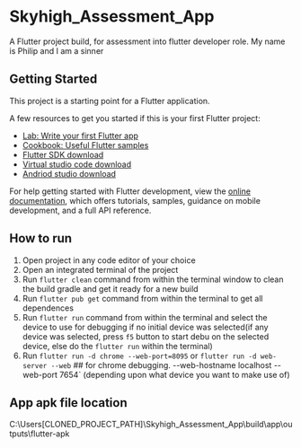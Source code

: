 # Skyhigh_Assessment_App
A Flutter project build, for assessment into flutter developer role. My name is Philip and I am a sinner

## Getting Started

This project is a starting point for a Flutter application.

A few resources to get you started if this is your first Flutter project:

- [Lab: Write your first Flutter app](https://docs.flutter.dev/get-started/codelab)
- [Cookbook: Useful Flutter samples](https://docs.flutter.dev/cookbook)
- [Flutter SDK download](https://docs.flutter.dev/get-started/install)
- [Virtual studio code download](https://code.visualstudio.com/download)
- [Andriod studio download](https://developer.android.com/studio)

For help getting started with Flutter development, view the
[online documentation](https://docs.flutter.dev/), which offers tutorials,
samples, guidance on mobile development, and a full API reference.

## How to run

1. Open project in any code editor of your choice
2. Open an integrated terminal of  the project
3. Run `flutter clean` command from within the terminal window to clean the build gradle and get it ready for a new build
4. Run `flutter pub get` command from within the terminal to get all dependences
5. Run `flutter run` command from within the terminal and select the device to use for debugging if no initial device was selected(if any device was selected, press `f5` button to start debu on the selected device, else do the `flutter run` within the terminal)
6. Run `flutter run -d chrome --web-port=8095` or `flutter run -d web-server --web` ## for chrome debugging.
--web-hostname localhost --web-port 7654` (depending upon what device you want to make use of)

## App apk file location

C:\Users\[CLONED_PROJECT_PATH]\Skyhigh_Assessment_App\build\app\outputs\flutter-apk
